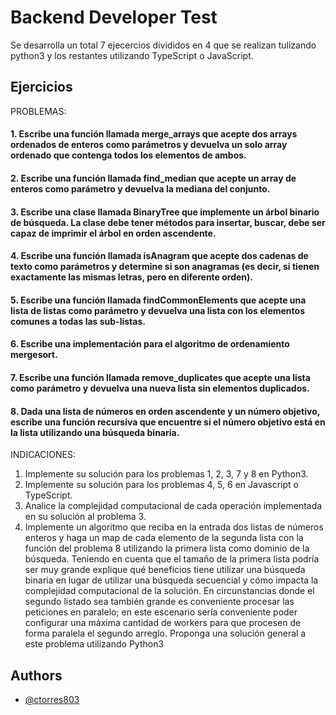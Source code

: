 
# Backend Developer Test

Se desarrolla un total 7 ejecercios divididos en 4 que se realizan tulizando python3 y los restantes utilizando TypeScript o JavaScript.




## Ejercicios

PROBLEMAS:
#### 1. Escribe una función llamada merge_arrays que acepte dos arrays ordenados de enteros como parámetros y devuelva un solo array ordenado que contenga todos los elementos de ambos.
#### 2. Escribe una función llamada find_median que acepte un array de enteros como parámetro y devuelva la mediana del conjunto.

#### 3. Escribe una clase llamada BinaryTree que implemente un árbol binario de búsqueda. La clase debe tener métodos para insertar, buscar, debe ser capaz de imprimir el árbol en orden ascendente.

#### 4. Escribe una función llamada isAnagram que acepte dos cadenas de texto como parámetros y determine si son anagramas (es decir, si tienen exactamente las mismas letras, pero en diferente orden).

#### 5. Escribe una función llamada findCommonElements que acepte una lista de listas como parámetro y devuelva una lista con los elementos comunes a todas las sub-listas.

#### 6. Escribe una implementación para el algoritmo de ordenamiento mergesort.

#### 7. Escribe una función llamada remove_duplicates que acepte una lista como parámetro y devuelva una nueva lista sin elementos duplicados.

#### 8. Dada una lista de números en orden ascendente y un número objetivo, escribe una función recursiva que encuentre si el número objetivo está en la lista utilizando una búsqueda binaria.


INDICACIONES:
1. Implemente su solución para los problemas 1, 2, 3, 7 y 8 en Python3.
2. Implemente su solución para los problemas 4, 5, 6 en Javascript o TypeScript.
3. Analice la complejidad computacional de cada operación implementada en su solución al problema 3.
4. Implemente un algoritmo que reciba en la entrada dos listas de números enteros y haga un map de cada elemento de la segunda lista con la función del problema 8 utilizando la primera lista como dominio de la búsqueda. Teniendo en cuenta que el tamaño de la primera lista podría ser muy grande explique qué beneficios tiene utilizar una búsqueda binaria en lugar de utilizar una búsqueda secuencial y cómo impacta la complejidad computacional de la solución. En circunstancias donde el segundo listado sea también grande es conveniente procesar las peticiones en paralelo; en este escenario sería conveniente poder configurar una máxima cantidad de workers para que procesen de forma paralela el segundo arreglo. Proponga una solución general a este problema utilizando Python3


## Authors

- [@ctorres803](https://github.com/ctorres803)

